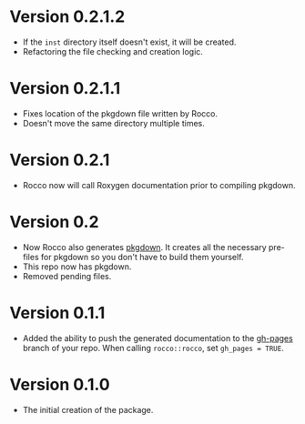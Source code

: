 # Version 0.2.1.2
  * If the `inst` directory itself doesn't exist, it will be created.
  * Refactoring the file checking and creation logic.

# Version 0.2.1.1

  * Fixes location of the pkgdown file written by Rocco.
  * Doesn't move the same directory multiple times.

# Version 0.2.1

  * Rocco now will call Roxygen documentation prior to compiling pkgdown.

# Version 0.2
  
  * Now Rocco also generates [pkgdown](https://github.com/hadley/pkgdown).  It creates all the necessary pre-files for pkgdown so you don't have to build them yourself.
  * This repo now has pkgdown.
  * Removed pending files.

# Version 0.1.1

  * Added the ability to push the generated documentation to the
    [gh-pages](https://robertzk.github.io/rocco) branch of your repo.
    When calling `rocco::rocco`, set `gh_pages = TRUE`.

# Version 0.1.0

  * The initial creation of the package.
